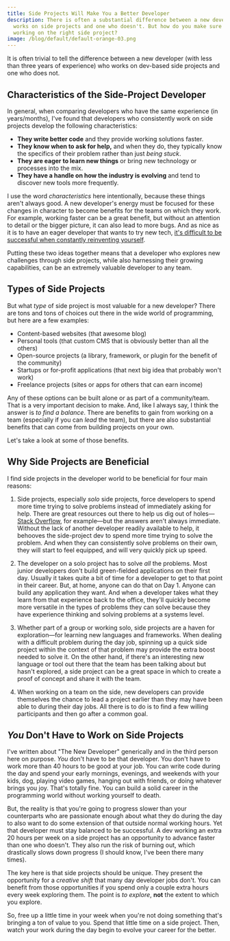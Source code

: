 ```yaml
---
title: Side Projects Will Make You a Better Developer
description: There is often a substantial difference between a new developer who
  works on side projects and one who doesn't. But how do you make sure you're
  working on the right side project?
image: /blog/default/default-orange-03.png
---
```


It is often trivial to tell the difference between a new developer (with less than three years of experience) who works on dev-based side projects and one who does not.

## Characteristics of the Side-Project Developer

In general, when comparing developers who have the same experience (in years/months), I've found that developers who consistently work on side projects develop the following characteristics:

- **They write better code** and they provide working solutions faster.
- **They know when to ask for help,** and when they do, they typically know the specifics of their problem rather than just _being stuck_.
- **They are eager to learn new things** or bring new technology or processes into the mix.
- **They have a handle on how the industry is evolving** and tend to discover new tools more frequently.

I use the word _characteristics_ here intentionally, because these things aren't always good. A new developer's energy must be focused for these changes in character to become benefits for the teams on which they work. For example, working faster can be a great benefit, but without an attention to detail or the bigger picture, it can also lead to more bugs. And as nice as it is to have an eager developer that wants to try new tech, [it's difficult to be successful when constantly reinventing yourself](/blog/what-change-means-to-a-developer/).

Putting these two ideas together means that a developer who explores new challenges through side projects, while also harnessing their growing capabilities, can be an extremely valuable developer to any team.

## Types of Side Projects

But what _type_ of side project is most valuable for a new developer? There are tons and tons of choices out there in the wide world of programming, but here are a few examples:

- Content-based websites (that awesome blog)
- Personal tools (that custom CMS that is obviously better than all the others)
- Open-source projects (a library, framework, or plugin for the benefit of the community)
- Startups or for-profit applications (that next big idea that probably won't work)
- Freelance projects (sites or apps for others that can earn income)

Any of these options can be built alone or as part of a community/team. That is a very important decision to make. And, like I always say, I think the answer is _to find a balance_. There are benefits to gain from working on a team (especially if you can _lead_ the team), but there are also substantial benefits that can come from building projects on your own.

Let's take a look at some of those benefits.

## Why Side Projects are Beneficial

I find side projects in the developer world to be beneficial for four main reasons:

1. Side projects, especially _solo_ side projects, force developers to spend more time trying to solve problems instead of immediately asking for help. There are great resources out there to help us dig out of holes—[Stack Overflow](https://stackoverflow.com/), for example—but the answers aren't always immediate. Without the lack of another developer readily available to help, it behooves the side-project dev to spend more time trying to solve the problem. And when they can consistently solve problems on their own, they will start to feel equipped, and will very quickly pick up speed.

2. The developer on a solo project has to solve _all_ the problems. Most junior developers don't build green-fielded applications on their first day. Usually it takes quite a bit of time for a developer to get to that point in their career. But, at home, anyone can do that on Day 1. Anyone can build any application they want. And when a developer takes what they learn from that experience back to the office, they'll quickly become more versatile in the types of problems they can solve because they have experience thinking and solving problems at a systems level.

3. Whether part of a group or working solo, side projects are a haven for exploration—for learning new languages and frameworks. When dealing with a difficult problem during the day job, spinning up a quick side project within the context of that problem may provide the extra boost needed to solve it. On the other hand, if there's an interesting new language or tool out there that the team has been talking about but hasn't explored, a side project can be a great space in which to create a proof of concept and share it with the team.

4. When working on a team on the side, new developers can provide themselves the chance to lead a project earlier than they may have been able to during their day jobs. All there is to do is to find a few willing participants and then go after a common goal.

## _You_ Don't Have to Work on Side Projects

I've written about "The New Developer" generically and in the third person here on purpose. _You_ don't have to be that developer. You don't have to work more than 40 hours to be good at your job. You can write code during the day and spend your early mornings, evenings, and weekends with your kids, dog, playing video games, hanging out with friends, or doing whatever brings you joy. That's totally fine. You can build a solid career in the programming world without working yourself to death.

But, the reality is that you're going to progress slower than your counterparts who are passionate enough about what they do during the day to also want to do some extension of that outside normal working hours. Yet that developer must stay balanced to be successful. A dev working an extra 20 hours per week on a side project has an opportunity to advance faster than one who doesn't. They also run the risk of burning out, which drastically slows down progress (I should know, I've been there many times).

The key here is that side projects should be unique. They present the opportunity for a _creative shift_ that many day developer jobs don't. You can benefit from those opportunities if you spend only a couple extra hours every week exploring them. The point is _to explore_, **not** the extent to which you explore.

So, free up a little time in your week when you're not doing something that's bringing a ton of value to you. Spend that little time on a side project. Then, watch your work during the day begin to evolve your career for the better.
